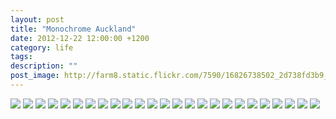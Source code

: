 ```yaml
---
layout: post
title: "Monochrome Auckland"
date: 2012-12-22 12:00:00 +1200
category: life
tags: 
description: ""
post_image: http://farm8.static.flickr.com/7590/16826738502_2d738fd3b9_o.jpg
---
```

[![](http://farm6.static.flickr.com/5331/9584281991_7e2fe6ffb3_c.jpg)](http://farm6.static.flickr.com/5331/9584281991_6a51955946_o.jpg)
[![](http://farm8.static.flickr.com/7386/9587072654_182da96660_c.jpg)](http://farm8.static.flickr.com/7386/9587072654_1d110f3075_o.jpg)
[![](http://farm8.static.flickr.com/7329/9587073004_8f1362630e_c.jpg)](http://farm8.static.flickr.com/7329/9587073004_5051421c7a_o.jpg)
[![](http://farm8.static.flickr.com/7336/9587073466_6256a3595f_c.jpg)](http://farm8.static.flickr.com/7336/9587073466_93b4e01118_o.jpg)
[![](http://farm4.static.flickr.com/3683/9584283991_d00533267c_c.jpg)](http://farm4.static.flickr.com/3683/9584283991_7fd5ea6e31_o.jpg)
[![](http://farm8.static.flickr.com/7406/9584284611_50f9c0748c_c.jpg)](http://farm8.static.flickr.com/7406/9584284611_1f3662f043_o.jpg)
[![](http://farm3.static.flickr.com/2893/9587075416_6837ef540c_c.jpg)](http://farm3.static.flickr.com/2893/9587075416_67e6c9a013_o.jpg)
[![](http://farm4.static.flickr.com/3801/9587076066_c33004109b_c.jpg)](http://farm4.static.flickr.com/3801/9587076066_0040bf3ede_o.jpg)
[![](http://farm3.static.flickr.com/2818/9587076730_dab9073f27_c.jpg)](http://farm3.static.flickr.com/2818/9587076730_2d46b9aeed_o.jpg)
[![](http://farm8.static.flickr.com/7318/9584287203_98287f28e6_c.jpg)](http://farm8.static.flickr.com/7318/9584287203_00f642d618_o.jpg)
[![](http://farm4.static.flickr.com/3721/9584287785_e0911d2efc_c.jpg)](http://farm4.static.flickr.com/3721/9584287785_1bb41a60db_o.jpg)
[![](http://farm4.static.flickr.com/3799/9584288385_94db7a3bba_c.jpg)](http://farm4.static.flickr.com/3799/9584288385_98b12ec172_o.jpg)
[![](http://farm8.static.flickr.com/7320/9584288959_9e5a44126d_c.jpg)](http://farm8.static.flickr.com/7320/9584288959_13644eb9c6_o.jpg)
[![](http://farm3.static.flickr.com/2888/9587079672_01d0a7c257_c.jpg)](http://farm3.static.flickr.com/2888/9587079672_c5eb835f5f_o.jpg)
[![](http://farm6.static.flickr.com/5485/9587080338_145b236314_c.jpg)](http://farm6.static.flickr.com/5485/9587080338_c7a014a883_o.jpg)
[![](http://farm8.static.flickr.com/7399/9587081056_fc5fd37ba7_c.jpg)](http://farm8.static.flickr.com/7399/9587081056_28192ceae4_o.jpg)
[![](http://farm8.static.flickr.com/7390/9584291585_81a02950e6_c.jpg)](http://farm8.static.flickr.com/7390/9584291585_bc04157f54_o.jpg)
[![](http://farm6.static.flickr.com/5545/9587082196_5a4e74d9c7_c.jpg)](http://farm6.static.flickr.com/5545/9587082196_94975608f4_o.jpg)
[![](http://farm4.static.flickr.com/3707/9584292669_d961669edd_c.jpg)](http://farm4.static.flickr.com/3707/9584292669_97c7df84e0_o.jpg)
[![](http://farm4.static.flickr.com/3719/9587083266_fd3a3383c1_c.jpg)](http://farm4.static.flickr.com/3719/9587083266_1fb68fa00c_o.jpg)
[![](http://farm8.static.flickr.com/7316/9584293711_e830ea6702_c.jpg)](http://farm8.static.flickr.com/7316/9584293711_74ceeaf9c5_o.jpg)
[![](http://farm8.static.flickr.com/7369/9587084390_3495c040b0_c.jpg)](http://farm8.static.flickr.com/7369/9587084390_315f31376a_o.jpg)
[![](http://farm8.static.flickr.com/7303/9587084868_ff7926e072_c.jpg)](http://farm8.static.flickr.com/7303/9587084868_2dab4a7db6_o.jpg)
[![](http://farm3.static.flickr.com/2881/9584295279_32d2f808cc_c.jpg)](http://farm3.static.flickr.com/2881/9584295279_6b99a6c125_o.jpg)
[![](http://farm4.static.flickr.com/3693/9584295807_3509dec0a4_c.jpg)](http://farm4.static.flickr.com/3693/9584295807_fd4f57124e_o.jpg)
